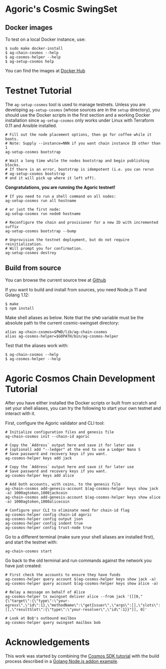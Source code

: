 # Agoric's Cosmic SwingSet

## Docker images

To test on a local Docker instance, use:

```
$ sudo make docker-install
$ ag-chain-cosmos --help
$ ag-cosmos-helper --help
$ ag-setup-cosmos help
```

You can find the images at [Docker Hub](https://cloud.docker.com/u/agoric/repository/docker/agoric/cosmic-swingset)

# Testnet Tutorial

The `ag-setup-cosmos` tool is used to manage testnets.  Unless you are developing `ag-setup-cosmos` (whose sources are in the `setup` directory), you should use the Docker scripts in the first section and a working Docker installation since `ag-setup-cosmos` only works under Linux with Terraform 0.11 and Ansible installed.

```
# Fill out the node placement options, then go for coffee while it boots.
# Note: Supply --instance=NNN if you want chain instance ID other than 1
ag-setup-cosmos bootstrap

# Wait a long time while the nodes bootstrap and begin publishing blocks.
# If there is an error, bootstrap is idempotent (i.e. you can rerun
# ag-setup-cosmos bootstrap
# and it will pick up where it left off).
```

**Congratulations, you are running the Agoric testnet!**

```
# If you need to run a shell command on all nodes:
ag-setup-cosmos run all hostname

# or just the first node:
ag-setup-cosmos run node0 hostname

# Reconfigure the chain and provisioner for a new ID with incremented suffix
ag-setup-cosmos bootstrap --bump

# Unprovision the testnet deployment, but do not require reinitialization.
# Will prompt you for confirmation.
ag-setup-cosmos destroy
```

## Build from source

You can browse the current source tree at [Github](https://github.com/Agoric/cosmic-swingset)

If you want to build and install from sources, you need Node.js 11 and Golang 1.12:

```
$ make
$ npm install
```

Make shell aliases as below.  Note that the `$PWD` variable must be the absolute path to the current cosmic-swingset directory:

```
alias ag-chain-cosmos=$PWD/lib/ag-chain-cosmos
alias ag-cosmos-helper=$GOPATH/bin/ag-cosmos-helper
```

Test that the aliases work with:

```
$ ag-chain-cosmos --help
$ ag-cosmos-helper --help
```

# Agoric Cosmos Chain Development Tutorial

After you have either installed the Docker scripts or built from scratch and set your shell aliases, you can try the following to start your own testnet and interact with it.

First, configure the Agoric validator and CLI tool:

```
# Initialize configuration files and genesis file
ag-chain-cosmos init --chain-id agoric

# Copy the `Address` output here and save it for later use 
# [optional] add "--ledger" at the end to use a Ledger Nano S 
# Save password and recovery keys if you want.
ag-cosmos-helper keys add jack

# Copy the `Address` output here and save it for later use
# Save password and recovery keys if you want.
ag-cosmos-helper keys add alice

# Add both accounts, with coins, to the genesis file
ag-chain-cosmos add-genesis-account $(ag-cosmos-helper keys show jack -a) 1000agtoken,1000jackcoin
ag-chain-cosmos add-genesis-account $(ag-cosmos-helper keys show alice -a) 1000agtoken,1000alicecoin

# Configure your CLI to eliminate need for chain-id flag
ag-cosmos-helper config chain-id agoric
ag-cosmos-helper config output json
ag-cosmos-helper config indent true
ag-cosmos-helper config trust-node true
```

Go to a different terminal (make sure your shell aliases are installed first), and start the testnet with:
```
ag-chain-cosmos start
```

Go back to the old terminal and run commands against the network you have just created:
```
# First check the accounts to ensure they have funds
ag-cosmos-helper query account $(ag-cosmos-helper keys show jack -a) 
ag-cosmos-helper query account $(ag-cosmos-helper keys show alice -a) 

# Relay a message on behalf of Alice
ag-cosmos-helper tx swingset deliver alice --from jack '[[[0,"{\"target\":{\"type\":\"your-egress\",\"id\":1},\"methodName\":\"getIssuer\",\"args\":[],\"slots\":[],\"resultSlot\":{\"type\":\"your-resolver\",\"id\":1}}"]], 0]'

# Look at Bob's outbound mailbox
ag-cosmos-helper query swingset mailbox bob
```

# Acknowledgements

This work was started by combining the [Cosmos SDK tutorial](https://cosmos.network/docs/tutorial/) with the build process described in a [Golang Node.js addon example](https://github.com/BuildingXwithJS/node-blackfriday-example).

